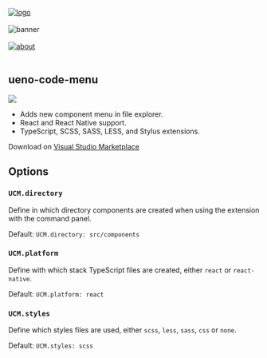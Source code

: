 [![logo](https://user-images.githubusercontent.com/937328/50184775-edc3c880-030d-11e9-9ea5-749d677b7357.png)](https://ueno.co/?utm_source=github&utm_campaign=ueno-code-menu)
<br /><br />
![banner](https://user-images.githubusercontent.com/937328/50184764-e56b8d80-030d-11e9-88e1-ff92c94762ed.png)
<br /><br />
[![about](https://user-images.githubusercontent.com/937328/50184746-da186200-030d-11e9-8edb-3227e9300524.png)](https://ueno.co/contact/?utm_source=github&utm_campaign=ueno-code-menu)
<br /><br />

## ueno-code-menu

![](https://img.shields.io/vscode-marketplace/d/ueno.ueno-code-menu.svg)

- Adds new component menu in file explorer.
- React and React Native support.
- TypeScript, SCSS, SASS, LESS, and Stylus extensions.

Download on [Visual Studio Marketplace](https://marketplace.visualstudio.com/items?itemName=ueno.ueno-code-menu)

## Options

### `UCM.directory`

Define in which directory components are created when using the extension with the command panel.

Default: `UCM.directory: src/components`

### `UCM.platform`

Define with which stack TypeScript files are created, either `react` or `react-native`.

Default: `UCM.platform: react`

### `UCM.styles`

Define which styles files are used, either `scss`, `less`, `sass`, `css` or `none`.

Default: `UCM.styles: scss`
